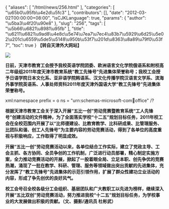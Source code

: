 {
    "aliases": [
        "/html/news/256.html"
    ],
    "categories": [
        "\u65b0\u95fb\u4e2d\u5fc3"
    ],
    "contributors": [],
    "date": "2012-03-02T00:00:00+08:00",
    "isCJKLanguage": true,
    "params": {
        "author": "\u5ba3\u4f20\u90e8"
    },
    "slug": "256",
    "tags": [
        "\u5b66\u6821\u8981\u95fb"
    ],
    "title": "\u6211\u6821\u9ad8\u4e8c\u5e74\u7ea7\u7ec4\u83b7\u5929\u6d25\u5e02\u201c\u6559\u5de5\u5148\u950b\u53f7\u201d\u8363\u8a89\u79f0\u53f7",
    "toc": true
}
**【转自天津外大网站】**

**![](https://cdn.tfls.online/mirror/full/d89238b8a566d6552926dfa631f50c61a666f0ca.jpg)**

**日前，天津市教育工会授予我校英语学院团委、欧洲语言文化学院俄语系和附校高二年级组2011年度天津市教育系统“教工先锋号”先进集体荣誉称号；我校工会授予日语学院日本文化系、亚非语学院韩语系、汉文化传播学院汉语言文学系、滨海外事学院英语系、人事处师资科2011年度天津外国语大学“教工先锋号”先进集体荣誉称号。**

xml:namespace prefix = o ns = "urn:schemas-microsoft-com:office:office" /?

**根据天津市教育工会关于深入开展“五比一创”劳动竞赛暨教育系统“工人先锋号”创建活动的文件精神，为了全面落实学校“十二五”规划目标任务，2011年校工会在全校范围内开展了以“比师德建设、比教育教学、比科研成果、比管理服务、比团队和谐、创工人先锋号”为主要内容的劳动竞赛活动，得到了各单位的高度重视与积极响应，工作取得了明显成效。**

**开展“五比一创”劳动竞赛活动以来，各单位结合工作实际，建立了党政主导、工会主抓、各方协同、全员争创的工作机制，广泛进行动员部署，精心制定实施方案，全力推动竞赛活动的开展，掀起了一股着眼全局、立足本职、创先争优的竞赛热潮，涌现了一批在教学、科研、管理、服务等领域做出突出贡献的先进集体，充分发挥了“教工先锋号”先进集体的示范引领作用，扩展了群众性建功立业活动的内容，形成了争先创优的良好风气。**

**校工会号召全校各级分工会组织、基层团队和广大教职工以先进为榜样，继续深入开展“五比双创”劳动竞赛活动，努力推进我校“十二五”规划目标任务，为学校事业的大发展做出积极的贡献。（文、摄影/通讯员 杜彬武）**

